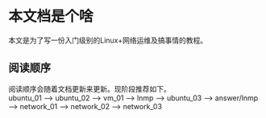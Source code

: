 # 本文档是个啥 #

本文是为了写一份入门级别的Linux+网络运维及搞事情的教程。

## 阅读顺序 ##

阅读顺序会随着文档更新来更新。现阶段推荐如下。</br>
ubuntu_01 --> ubuntu_02 --> vm_01 --> lnmp --> ubuntu_03 --> answer/lnmp --> network_01 --> network_02 --> network_03
